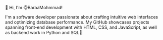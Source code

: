 👋 Hi, I'm @BaraaMohmmad!

I'm a software developer passionate about crafting intuitive web interfaces and optimizing database performance. My GitHub showcases projects spanning front-end development with HTML, CSS, and JavaScript, as well as backend work in Python and SQL🚀
